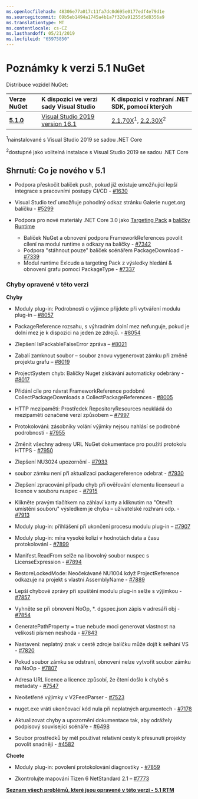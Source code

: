 ```yaml
---
ms.openlocfilehash: 48306e77a017c11fa7dc0d695e0177edf4e79d1e
ms.sourcegitcommit: 69b5eb1494a1745a4b1a7f320a91255d5d8356a9
ms.translationtype: MT
ms.contentlocale: cs-CZ
ms.lasthandoff: 05/21/2019
ms.locfileid: "65975850"
---
```

# <a name="nuget-51-release-notes"></a>Poznámky k verzi 5.1 NuGet

Distribuce vozidel NuGet:

| Verze NuGet | K dispozici ve verzi sady Visual Studio| K dispozici v rozhraní .NET SDK, pomocí kterých|
|:---|:---|:---|
| [**5.1.0**](https://nuget.org/downloads) | [Visual Studio 2019 version 16.1](https://visualstudio.microsoft.com/downloads/) | [2.1.70X](https://dotnet.microsoft.com/download/dotnet-core/2.1)<sup>1</sup>, [2.2.30X](https://dotnet.microsoft.com/download/dotnet-core/2.2)<sup>2</sup> |

<sup>1</sup>nainstalované s Visual Studio 2019 se sadou .NET Core 

<sup>2</sup>dostupné jako volitelná instalace s Visual Studio 2019 se sadou .NET Core

## <a name="summary-whats-new-in-51"></a>Shrnutí: Co je nového v 5.1

* Podpora přeskočit balíček push, pokud již existuje umožňující lepší integrace s pracovními postupy CI/CD - [#1630](https://github.com/NuGet/Home/issues/1630#issuecomment-483461100)

* Visual Studio teď umožňuje pohodlný odkaz stránku Galerie nuget.org balíčku - [#5299](https://github.com/NuGet/Home/issues/5299#issuecomment-494458510)

* Podpora pro nové materiály .NET Core 3.0 jako [Targeting Pack](https://github.com/dotnet/cli/issues/10006) a [balíčky Runtime](https://github.com/dotnet/cli/issues/10007)
  * Balíček NuGet a obnovení podporu FrameworkReferences povolit cílení na modul runtime a odkazy na balíčky - [#7342](https://github.com/NuGet/Home/issues/7342)
  * Podpora "stáhnout pouze" balíček scénářem PackageDownload - [#7339](https://github.com/NuGet/Home/issues/7339)
  * Modul runtime Exlcude a targeting Pack z výsledky hledání & obnovení grafu pomocí PackageType - [#7337](https://github.com/NuGet/Home/issues/7337)

### <a name="issues-fixed-in-this-release"></a>Chyby opravené v této verzi

**Chyby**

* Moduly plug-in: Podrobnosti o výjimce přijdete při vytváření modulu plug-in – [#8057](https://github.com/NuGet/Home/issues/8057)

* PackageReference rozsahu, s výhradním dolní mez nefunguje, pokud je dolní mez je k dispozici na jeden ze zdrojů. - [#8054](https://github.com/NuGet/Home/issues/8054)

* Zlepšení IsPackableFalseError zpráva – [#8021](https://github.com/NuGet/Home/issues/8021)

* Zabalí zamknout soubor – soubor znovu vygenerovat zámku při změně projektu grafu – [#8019](https://github.com/NuGet/Home/issues/8019)

* ProjectSystem chyb: Balíčky Nuget získávání automaticky odebrány - [#8017](https://github.com/NuGet/Home/issues/8017)

* Přidání cíle pro návrat FrameworkReference podobné CollectPackageDownloads a CollectPackageReferences - [#8005](https://github.com/NuGet/Home/issues/8005)

* HTTP mezipaměti:  Prostředek RepositoryResources neukládá do mezipaměti označené verzí způsobem – [#7997](https://github.com/NuGet/Home/issues/7997)

* Protokolování: zásobníky volání výjimky nejsou nahlásí se podrobné podrobností - [#7955](https://github.com/NuGet/Home/issues/7955)

* Změnit všechny adresy URL NuGet dokumentace pro použití protokolu HTTPS - [#7950](https://github.com/NuGet/Home/issues/7950)

* Zlepšení NU3024 upozornění - [#7933](https://github.com/NuGet/Home/issues/7933)

* soubor zámku není při aktualizaci packagereference odebrat - [#7930](https://github.com/NuGet/Home/issues/7930)

* Zlepšení zpracování případu chyb při ověřování elementu licenseurl a licence v souboru nuspec - [#7915](https://github.com/NuGet/Home/issues/7915)

* Klikněte pravým tlačítkem na záhlaví karty a kliknutím na "Otevřít umístění souboru" výsledkem je chyba – uživatelské rozhraní odp. - [#7913](https://github.com/NuGet/Home/issues/7913)

* Moduly plug-in: přihlášení při ukončení procesu modulu plug-in – [#7907](https://github.com/NuGet/Home/issues/7907)

* Moduly plug-in: míra vysoké kolizí v hodnotách data a času protokolování - [#7899](https://github.com/NuGet/Home/issues/7899)

* Manifest.ReadFrom selže na libovolný soubor nuspec s LicenseExpression - [#7894](https://github.com/NuGet/Home/issues/7894)

* RestoreLockedMode: Neočekávané NU1004 když ProjectReference odkazuje na projekt s vlastní AssemblyName - [#7889](https://github.com/NuGet/Home/issues/7889)

* Lepší chybové zprávy při spuštění modulu plug-in selže s výjimkou - [#7857](https://github.com/NuGet/Home/issues/7857)

* Vyhněte se při obnovení NoOp, *. dgspec.json zápis v adresáři obj - [#7854](https://github.com/NuGet/Home/issues/7854)

* GeneratePathProperty = true nebude moci generovat vlastnost na velikosti písmen neshoda - [#7843](https://github.com/NuGet/Home/issues/7843)

* Nastavení: neplatný znak v cestě zdroje balíčku může dojít k selhání VS - [#7820](https://github.com/NuGet/Home/issues/7820)

* Pokud soubor zámku se odstraní, obnovení nelze vytvořit soubor zámku na NoOp - [#7807](https://github.com/NuGet/Home/issues/7807)

* Adresa URL licence a licence způsobí, že čtení došlo k chybě s metadaty - [#7547](https://github.com/NuGet/Home/issues/7547)

* Neošetřené výjimky v V2FeedParser - [#7523](https://github.com/NuGet/Home/issues/7523)

* nuget.exe vrátí ukončovací kód nula při neplatných argumentech - [#7178](https://github.com/NuGet/Home/issues/7178)

* Aktualizovat chyby a upozornění dokumentace tak, aby odrážely podpisový související scénáře - [#6498](https://github.com/NuGet/Home/issues/6498)

* Soubor prostředků by měl používat relativní cesty k přesunutí projekty povolit snadněji - [#4582](https://github.com/NuGet/Home/issues/4582)

**Chcete**

* Moduly plug-in: povolení protokolování diagnostiky - [#7859](https://github.com/NuGet/Home/issues/7859)

* Zkontrolujte mapování Tizen 6 NetStandard 2.1 – [#7773](https://github.com/NuGet/Home/issues/7773)

**[Seznam všech problémů, které jsou opravené v této verzi - 5.1 RTM](https://github.com/nuget/home/issues?q=is%3Aissue+is%3Aclosed+milestone%3A%225.1")**

